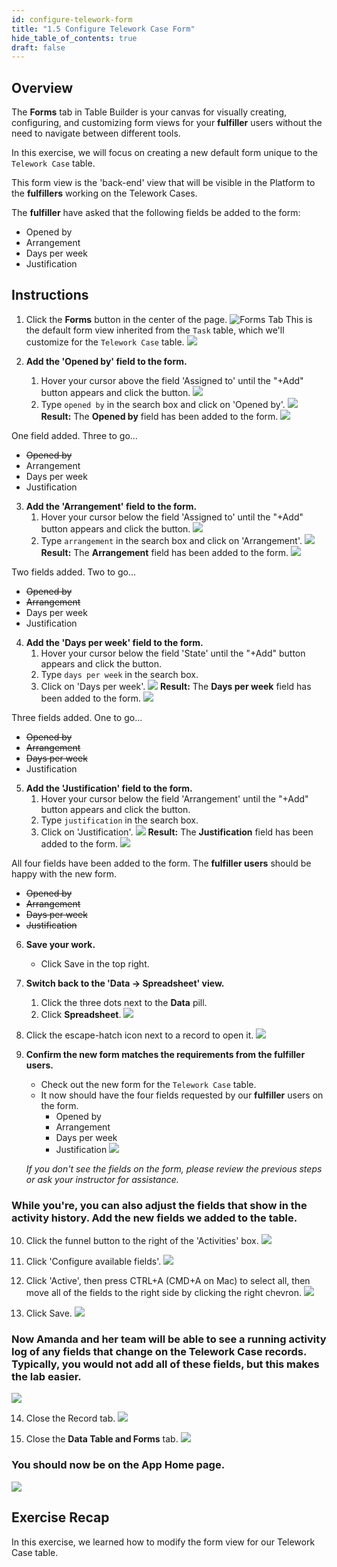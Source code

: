 ```yaml
---
id: configure-telework-form
title: "1.5 Configure Telework Case Form"
hide_table_of_contents: true
draft: false
---
```


## Overview

The **Forms** tab in Table Builder is your canvas for visually creating, configuring, and customizing form views for your **fulfiller** users without the need to navigate between different tools. 

In this exercise, we will focus on creating a new default form unique to the `Telework Case` table.

This form view is the 'back-end' view that will be visible in the Platform to the **fulfillers** working on the Telework Cases. 

The **fulfiller** have asked that the following fields be added to the form:
* Opened by
* Arrangement
* Days per week
* Justification

## Instructions

1. Click the **Forms** button in the center of the page.
   ![Forms Tab](../images/2023-10-19-13-30-47.png)
   This is the default form view inherited from the `Task` table, which we'll customize for the `Telework Case` table.
   ![](../images/2023-11-03-10-06-30.png)


2. **Add the 'Opened by' field to the form.**
   1. Hover your cursor above the field 'Assigned to' until the "+Add" button appears and click the button. 
   ![](../images/2023-11-03-10-15-36.png)
   2. Type `opened by` in the search box and click on 'Opened by'.
   ![](../images/2023-10-19-14-59-40.png)
   **Result:** The **Opened by** field has been added to the form.
   ![](../images/2023-11-03-10-17-31.png)

One field added. Three to go...
* ~~Opened by~~
* Arrangement
* Days per week
* Justification

3. **Add the 'Arrangement' field to the form.**
   1. Hover your cursor below the field 'Assigned to' until the "+Add" button appears and click the button. 
   ![](../images/2023-11-03-10-20-23.png)
   2. Type `arrangement` in the search box and click on 'Arrangement'.
   ![](../images/2023-10-19-15-09-39.png)
   **Result:** The **Arrangement** field has been added to the form.
   ![](../images/2023-11-03-10-21-08.png)

Two fields added. Two to go...
* ~~Opened by~~
* ~~Arrangement~~
* Days per week
* Justification

4. **Add the 'Days per week' field to the form.**
   1. Hover your cursor below the field 'State' until the "+Add" button appears and click the button.
   2. Type `days per week` in the search box.
   3. Click on 'Days per week'.
   ![](../images/2023-11-03-10-24-57.png)
   **Result:** The **Days per week** field has been added to the form.
   ![](../images/2023-11-03-10-26-41.png)

Three fields added. One to go...
* ~~Opened by~~
* ~~Arrangement~~
* ~~Days per week~~
* Justification

5. **Add the 'Justification' field to the form.**
   1. Hover your cursor below the field 'Arrangement' until the "+Add" button appears and click the button.
   2. Type `justification` in the search box.
   3. Click on 'Justification'.
   ![](../images/2023-11-03-10-30-08.png)
   **Result:** The **Justification** field has been added to the form.
   ![](../images/2023-11-03-10-33-13.png)

All four fields have been added to the form. The **fulfiller users** should be happy with the new form. 
* ~~Opened by~~
* ~~Arrangement~~
* ~~Days per week~~
* ~~Justification~~

6. **Save your work.**
    * Click <span className="button-purple">Save</span> in the top right. 


7. **Switch back to the 'Data -> Spreadsheet' view.**
    1.  Click the three dots next to the **Data** pill.
    2.  Click **Spreadsheet**.
   ![](../images/2023-10-19-18-45-29.png)


8. Click the escape-hatch icon next to a record to open it. 
![](../images/2023-11-08-19-44-43.png)


9. **Confirm the new form matches the requirements from the fulfiller users.**
   * Check out the new form for the `Telework Case` table.
   * It now should have the four fields requested by our **fulfiller** users on the form. 
      * Opened by
      * Arrangement
      * Days per week
      * Justification
   ![](../images/2023-11-04-23-09-04.png)

   _If you don't see the fields on the form, please review the previous steps or ask your instructor for assistance._


### While you're, you can also adjust the fields that show in the activity history. Add the new fields we added to the table. 


10. Click the funnel button to the right of the 'Activities' box.
![](../images/2023-11-08-19-45-50.png)


11. Click 'Configure available fields'.
![](../images/2023-11-08-19-46-30.png)


12. Click 'Active', then press CTRL+A (CMD+A on Mac) to select all, then move all of the fields to the right side by clicking the right chevron.
![](../images/2023-11-08-19-47-44.png)


13. Click <span className="button-purple-square">Save</span>.
![](../images/2023-11-08-19-48-19.png)


### Now Amanda and her team will be able to see a running activity log of any fields that change on the Telework Case records.  Typically, you would not add all of these fields, but this makes the lab easier. 

![](../images/2023-11-08-19-49-45.png)


14.  Close the Record tab.
   ![](../images/2023-10-19-21-24-24.png)


15. Close the **Data Table and Forms** tab.
   ![](../images/2023-10-19-17-21-01.png)


### You should now be on the **App Home** page. 
   ![](../images/2023-11-03-10-47-36.png)

## Exercise Recap

In this exercise, we learned how to modify the form view for our Telework Case table.
